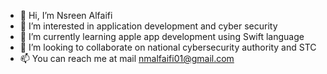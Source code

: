 - 👋 Hi, I’m Nsreen Alfaifi
- 👀 I’m interested in application development and cyber security
- 🌱 I’m currently learning apple app development using Swift language
- 💞️ I’m looking to collaborate on national cybersecurity authority and STC
- 📫 You can reach me at mail nmalfaifi01@gmail.com

<!---
iNSREEN/iNSREEN is a ✨ special ✨ repository because its `README.md` (this file) appears on your GitHub profile.
You can click the Preview link to take a look at your changes.
--->
